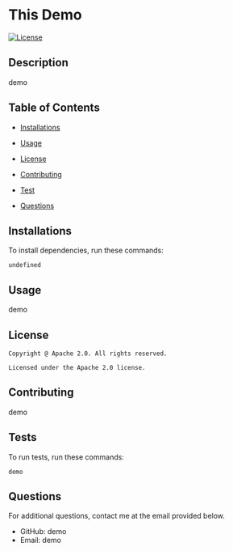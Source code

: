# This Demo
  [![License](https://img.shields.io/badge/License-Apache_2.0-blue.svg)](https://opensource.org/licenses/Apache-2.0)


  ## Description 

  demo

  ## Table of Contents

  * [Installations](#installations)

  * [Usage](#usage)

  * [License](#license)
  
  * [Contributing](#contributing)

  * [Test](#tests)

  * [Questions](#questions)
  
  ## Installations 

  To install dependencies, run these commands:

  ```
  undefined
  ```

  ## Usage 

  demo

  ## License 
  
    Copyright @ Apache 2.0. All rights reserved.
  
    Licensed under the Apache 2.0 license.

  ## Contributing

  demo

  ## Tests

  To run tests, run these commands:

  ```
  demo
  ```

  ## Questions

  For additional questions, contact me at the email provided below. 

  - GitHub: demo
  - Email:  demo
